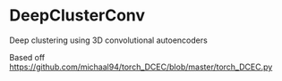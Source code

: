 # DeepClusterConv
Deep clustering using 3D convolutional autoencoders

Based off https://github.com/michaal94/torch_DCEC/blob/master/torch_DCEC.py
